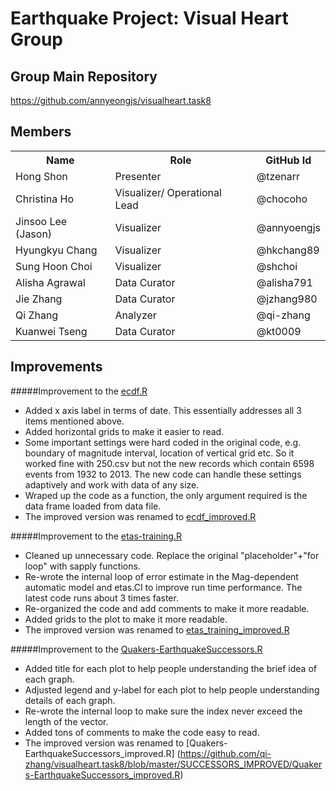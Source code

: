 # Earthquake Project: Visual Heart Group

## Group Main Repository
https://github.com/annyeongjs/visualheart.task8

## Members

<table border="0">
<tr>
<th>Name</th>
<th>Role</th>
<th>GitHub Id</th>
</tr>
<tr>
<td>Hong Shon</td>
<td>Presenter</td>
<td>@tzenarr</td>
</tr>
<tr>
<td>Christina Ho</td>
<td>Visualizer/ Operational Lead</td>
<td>@chocoho</td>
</tr>
<tr>
<td>Jinsoo Lee (Jason)</td>
<td>Visualizer</td>
<td>@annyoengjs</td>
</tr>
<tr>
<td>Hyungkyu Chang</td>
<td>Visualizer</td>
<td>@hkchang89</td>
</tr>
<tr>
<td>Sung Hoon Choi</td>
<td>Visualizer</td>
<td>@shchoi</td>
</tr>
<tr>
<td>Alisha Agrawal</td>
<td>Data Curator</td>
<td>@alisha791</td>
<tr>
<td>Jie Zhang</td>
<td>Data Curator</td>
<td>@jzhang980</td>
<tr>
<td>Qi Zhang</td>
<td>Analyzer</td>
<td>@qi-zhang</td>
<tr>
<td>Kuanwei Tseng</td>
<td>Data Curator</td>
<td>@kt0009</td>
</table>


## Improvements
#####Improvement to the [ecdf.R](https://github.com/SunnySunnia/TheQuakers/blob/master/ECDF/ecdf.R)
- Added x axis label in terms of date. This essentially addresses all 3 items mentioned above.
- Added horizontal grids to make it easier to read.
- Some important settings were hard coded in the original code, e.g. boundary of magnitude interval, location of vertical grid etc. So it worked fine with 250.csv but not the new records which contain 6598 events from 1932 to 2013. The new code can handle these settings adaptively and work with data of any size.
- Wraped up the code as a function, the only argument required is the data frame loaded from data file.
- The improved version was renamed to [ecdf_improved.R](https://github.com/qi-zhang/visualheart.task8/blob/master/ECDF_IMPROVED/ecdf_improved.R)

#####Improvement to the [etas-training.R](https://github.com/SunnySunnia/TheQuakers/blob/master/MDA/etas-training.R)
- Cleaned up unnecessary code. Replace the original "placeholder"+"for loop" with sapply functions.
- Re-wrote the internal loop of error estimate in the Mag-dependent automatic model and etas.CI to improve run time performance. The latest code runs about 3 times faster.
- Re-organized the code and add comments to make it more readable.
- Added grids to the plot to make it more readable. 
- The improved version was renamed to [etas_training_improved.R](https://github.com/qi-zhang/visualheart.task8/blob/master/ETAS_TRAINING_IMPROVED/etas_training_improved.R)

#####Improvement to the [Quakers-EarthquakeSuccessors.R](https://github.com/SunnySunnia/TheQuakers/blob/master/Successors/Quakers-EarthquakeSuccessors.R)
- Added title for each plot to help people understanding the brief idea of each graph.
- Adjusted legend and y-label for each plot to help people understanding details of each graph.
- Re-wrote the internal loop to make sure the index never exceed the length of the vector.
- Added tons of comments to make the code easy to read.
- The improved version was renamed to [Quakers-EarthquakeSuccessors_improved.R] (https://github.com/qi-zhang/visualheart.task8/blob/master/SUCCESSORS_IMPROVED/Quakers-EarthquakeSuccessors_improved.R)
